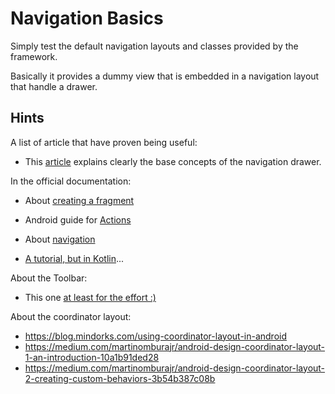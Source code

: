 # Navigation Basics

Simply test the default navigation layouts and classes provided by the framework.

Basically it provides a dummy view that is embedded in a navigation layout that handle a drawer.

## Hints

A list of article that have proven being useful:

- This [article](https://guides.codepath.com/android/Fragment-Navigation-Drawer) explains clearly the base concepts of the navigation drawer. 

In the official documentation:

- About [creating a fragment](https://developer.android.com/guide/fragments/create)
- Android guide for [Actions](https://developer.android.com/training/appbar/actions) 
- About [navigation](https://developer.android.com/guide/navigation/navigation-navigate)

- [A tutorial, but in Kotlin](https://developer.android.com/codelabs/basic-android-kotlin-training-fragments-navigation-component#1)...
  
About the Toolbar:

- This one [at least for the effort :)](https://abhiandroid.com/materialdesign/toolbar)

About the coordinator layout:

- https://blog.mindorks.com/using-coordinator-layout-in-android
- https://medium.com/martinomburajr/android-design-coordinator-layout-1-an-introduction-10a1b91ded28
- https://medium.com/martinomburajr/android-design-coordinator-layout-2-creating-custom-behaviors-3b54b387c08b
